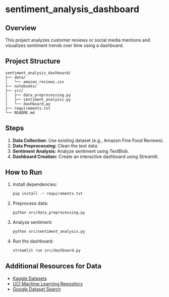 # sentiment_analysis_dashboard

## Overview
This project analyzes customer reviews or social media mentions and visualizes sentiment trends over time using a dashboard.

## Project Structure
```
sentiment_analysis_dashboard/
├── data/
│   └── amazon_reviews.csv
├── notebooks/
├── src/
│   ├── data_preprocessing.py
│   ├── sentiment_analysis.py
│   └── dashboard.py
├── requirements.txt
└── README.md
```

## Steps
1. **Data Collection:** Use existing dataset (e.g., Amazon Fine Food Reviews).
2. **Data Preprocessing:** Clean the text data.
3. **Sentiment Analysis:** Analyze sentiment using TextBlob.
4. **Dashboard Creation:** Create an interactive dashboard using Streamlit.

## How to Run
1. Install dependencies:
    ```sh
    pip install -r requirements.txt
    ```
2. Preprocess data:
    ```sh
    python src/data_preprocessing.py
    ```
3. Analyze sentiment:
    ```sh
    python src/sentiment_analysis.py
    ```
4. Run the dashboard:
    ```sh
    streamlit run src/dashboard.py
    ```

## Additional Resources for Data
- [Kaggle Datasets](https://www.kaggle.com/datasets)
- [UCI Machine Learning Repository](https://archive.ics.uci.edu/ml/datasets.php)
- [Google Dataset Search](https://datasetsearch.research.google.com/)